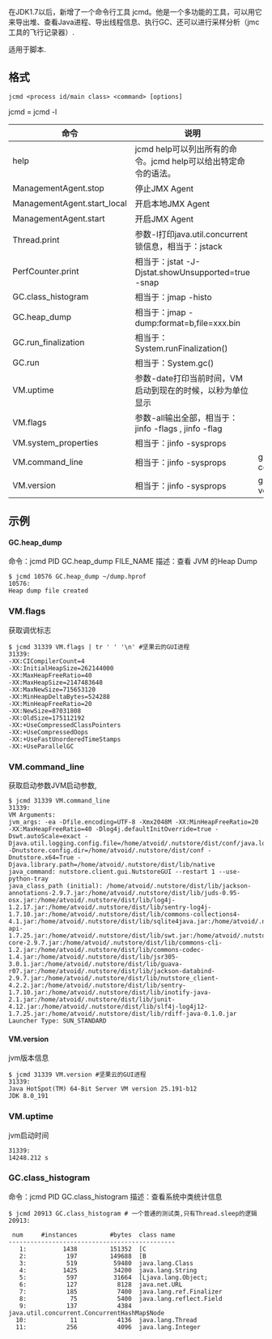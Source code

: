 在JDK1.7以后，新增了一个命令行工具 jcmd。他是一个多功能的工具，可以用它来导出堆、查看Java进程、导出线程信息、执行GC、还可以进行采样分析（jmc 工具的飞行记录器）.

适用于脚本.

## 格式

```shell
jcmd <process id/main class> <command> [options]
```

  jcmd  =  jcmd -l

| 命令                        | 说明                                                         |              |
| --------------------------- | ------------------------------------------------------------ | ------------ |
| help                        | jcmd help可以列出所有的命令。jcmd help<command>可以给出特定命令的语法。 |              |
| ManagementAgent.stop        | 停止JMX Agent                                                |              |
| ManagementAgent.start_local | 开启本地JMX Agent                                            |              |
| ManagementAgent.start       | 开启JMX Agent                                                |              |
| Thread.print                | 参数-l打印java.util.concurrent锁信息，相当于：jstack         |              |
| PerfCounter.print           | 相当于：jstat -J-Djstat.showUnsupported=true -snap           |              |
| GC.class_histogram          | 相当于：jmap -histo                                          |              |
| GC.heap_dump                | 相当于：jmap -dump:format=b,file=xxx.bin                     |              |
| GC.run_finalization         | 相当于：System.runFinalization()                             |              |
| GC.run                      | 相当于：System.gc()                                          |              |
| VM.uptime                   | 参数-date打印当前时间，VM启动到现在的时候，以秒为单位显示    |              |
| VM.flags                    | 参数-all输出全部，相当于：jinfo -flags , jinfo -flag         |              |
| VM.system_properties        | 相当于：jinfo  -sysprops                                     |              |
| VM.command_line             | 相当于：jinfo -sysprops                                      | grep command |
| VM.version                  | 相当于：jinfo -sysprops                                      | grep version |





## 示例

#### GC.heap_dump

命令：jcmd PID GC.heap_dump FILE_NAME
描述：查看 JVM 的Heap Dump

```shell
$ jcmd 10576 GC.heap_dump ~/dump.hprof
10576:
Heap dump file created
```





### VM.flags

获取调优标志

```shell
$ jcmd 31339 VM.flags | tr ' ' '\n' #坚果云的GUI进程
31339:
-XX:CICompilerCount=4
-XX:InitialHeapSize=262144000
-XX:MaxHeapFreeRatio=40
-XX:MaxHeapSize=2147483648
-XX:MaxNewSize=715653120
-XX:MinHeapDeltaBytes=524288
-XX:MinHeapFreeRatio=20
-XX:NewSize=87031808
-XX:OldSize=175112192
-XX:+UseCompressedClassPointers
-XX:+UseCompressedOops
-XX:+UseFastUnorderedTimeStamps
-XX:+UseParallelGC

```



### VM.command_line

获取启动参数JVM启动参数,

```shell
$ jcmd 31339 VM.command_line
31339:
VM Arguments:
jvm_args: -ea -Dfile.encoding=UTF-8 -Xmx2048M -XX:MinHeapFreeRatio=20 -XX:MaxHeapFreeRatio=40 -Dlog4j.defaultInitOverride=true -Dswt.autoScale=exact -Djava.util.logging.config.file=/home/atvoid/.nutstore/dist/conf/java.logging.properties -Dnutstore.config.dir=/home/atvoid/.nutstore/dist/conf -Dnutstore.x64=True -Djava.library.path=/home/atvoid/.nutstore/dist/lib/native 
java_command: nutstore.client.gui.NutstoreGUI --restart 1 --use-python-tray
java_class_path (initial): /home/atvoid/.nutstore/dist/lib/jackson-annotations-2.9.7.jar:/home/atvoid/.nutstore/dist/lib/juds-0.95-osx.jar:/home/atvoid/.nutstore/dist/lib/log4j-1.2.17.jar:/home/atvoid/.nutstore/dist/lib/sentry-log4j-1.7.10.jar:/home/atvoid/.nutstore/dist/lib/commons-collections4-4.1.jar:/home/atvoid/.nutstore/dist/lib/sqlite4java.jar:/home/atvoid/.nutstore/dist/lib/slf4j-api-1.7.25.jar:/home/atvoid/.nutstore/dist/lib/swt.jar:/home/atvoid/.nutstore/dist/lib/jackson-core-2.9.7.jar:/home/atvoid/.nutstore/dist/lib/commons-cli-1.2.jar:/home/atvoid/.nutstore/dist/lib/commons-codec-1.4.jar:/home/atvoid/.nutstore/dist/lib/jsr305-3.0.1.jar:/home/atvoid/.nutstore/dist/lib/guava-r07.jar:/home/atvoid/.nutstore/dist/lib/jackson-databind-2.9.7.jar:/home/atvoid/.nutstore/dist/lib/nutstore_client-4.2.2.jar:/home/atvoid/.nutstore/dist/lib/sentry-1.7.10.jar:/home/atvoid/.nutstore/dist/lib/inotify-java-2.1.jar:/home/atvoid/.nutstore/dist/lib/junit-4.12.jar:/home/atvoid/.nutstore/dist/lib/slf4j-log4j12-1.7.25.jar:/home/atvoid/.nutstore/dist/lib/rdiff-java-0.1.0.jar
Launcher Type: SUN_STANDARD

```



#### VM.version

jvm版本信息

```shell
$ jcmd 31339 VM.version #坚果云的GUI进程
31339:
Java HotSpot(TM) 64-Bit Server VM version 25.191-b12
JDK 8.0_191

```





### VM.uptime

jvm启动时间

```shell
31339:
14248.212 s
```



### GC.class_histogram

命令：jcmd PID GC.class_histogram
描述：查看系统中类统计信息

```shell
$ jcmd 20913 GC.class_histogram # 一个普通的测试类,只有Thread.sleep的逻辑
20913:

 num     #instances         #bytes  class name
----------------------------------------------
   1:          1438         151352  [C
   2:           197         149688  [B
   3:           519          59480  java.lang.Class
   4:          1425          34200  java.lang.String
   5:           597          31664  [Ljava.lang.Object;
   6:           127           8128  java.net.URL
   7:           185           7400  java.lang.ref.Finalizer
   8:            75           5400  java.lang.reflect.Field
   9:           137           4384  java.util.concurrent.ConcurrentHashMap$Node
  10:            11           4136  java.lang.Thread
  11:           256           4096  java.lang.Integer

```


